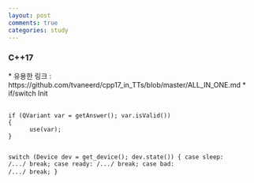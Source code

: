 ```yaml
---
layout: post
comments: true
categories: study
---
```

<h3>C++17</h3>
* 유용한 링크 : https://github.com/tvaneerd/cpp17_in_TTs/blob/master/ALL_IN_ONE.md
* if/switch Init
      <pre style="white-space: pre-wrap;">
      <code class="c++">
if (QVariant var = getAnswer(); var.isValid())
{
      use(var);
}

switch (Device dev = get_device(); dev.state())
{
case sleep: /*...*/ break;
case ready: /*...*/ break;
case bad: /*...*/ break;
}
</code>
</pre>


